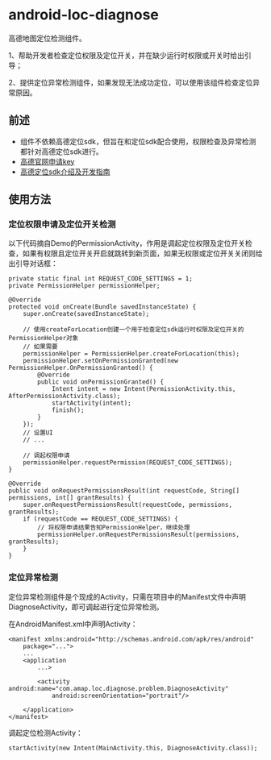 # android-loc-diagnose

高德地图定位检测组件。

1、帮助开发者检查定位权限及定位开关，并在缺少运行时权限或开关时给出引导；

2、提供定位异常检测组件，如果发现无法成功定位，可以使用该组件检查定位异常原因。


## 前述

- 组件不依赖高德定位sdk，但旨在和定位sdk配合使用，权限检查及异常检测都针对高德定位sdk进行。
- [高德官网申请key](https://lbs.amap.com/api/android-location-sdk/guide/create-project/get-key)
- [高德定位sdk介绍及开发指南](https://lbs.amap.com/api/android-location-sdk/locationsummary/)


## 使用方法

### 定位权限申请及定位开关检测

以下代码摘自Demo的PermissionActivity，作用是调起定位权限及定位开关检查，如果有权限且定位开关开启就跳转到新页面，如果无权限或定位开关关闭则给出引导对话框：
```
private static final int REQUEST_CODE_SETTINGS = 1;
private PermissionHelper permissionHelper;

@Override
protected void onCreate(Bundle savedInstanceState) {
    super.onCreate(savedInstanceState);

    // 使用createForLocation创建一个用于检查定位sdk运行时权限及定位开关的PermissionHelper对象
    // 如果需要
    permissionHelper = PermissionHelper.createForLocation(this);
    permissionHelper.setOnPermissionGranted(new PermissionHelper.OnPermissionGranted() {
        @Override
        public void onPermissionGranted() {
            Intent intent = new Intent(PermissionActivity.this, AfterPermissionActivity.class);
            startActivity(intent);
            finish();
        }
    });
    // 设置UI
    // ...

    // 调起权限申请
    permissionHelper.requestPermission(REQUEST_CODE_SETTINGS);
}

@Override
public void onRequestPermissionsResult(int requestCode, String[] permissions, int[] grantResults) {
    super.onRequestPermissionsResult(requestCode, permissions, grantResults);
    if (requestCode == REQUEST_CODE_SETTINGS) {
    	// 将权限申请结果告知PermissionHelper，继续处理
        permissionHelper.onRequestPermissionsResult(permissions, grantResults);
    }
}
```

### 定位异常检测

定位异常检测组件是个现成的Activity，只需在项目中的Manifest文件中声明DiagnoseActivity，即可调起进行定位异常检测。

在AndroidManifest.xml中声明Activity：
```
<manifest xmlns:android="http://schemas.android.com/apk/res/android"
    package="...">
    ...
    <application
    	...>

        <activity android:name="com.amap.loc.diagnose.problem.DiagnoseActivity"
            android:screenOrientation="portrait"/>

    </application>
</manifest>
```

调起定位检测Activity：
```
startActivity(new Intent(MainActivity.this, DiagnoseActivity.class));
```